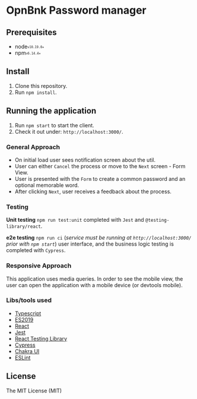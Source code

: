 
# OpnBnk Password manager


## Prerequisites

- node<sub><sup>`v10.19.0+`</sup></sub>
- npm<sub><sup>`v6.14.4+`</sup></sub>

## Install

1. Clone this repository.
2. Run `npm install`.

## Running the application

1. Run `npm start` to start the client.
2. Check it out under:  `http://localhost:3000/`.

### General Approach

* On initial load user sees notification screen about the util.
* User can either `Cancel` the process or move to the `Next` screen - Form View.
* User is presented with the `Form` to create a common password and an optional memorable word.
* After clicking `Next`, user receives a feedback about the process.

### Testing

**Unit testing** `npm run test:unit`  completed with  `Jest` and  `@testing-library/react`.

**e2e testing** `npm run ci` (*service must be running at `http://localhost:3000/` prior with `npm start`*) user interface, and the business logic testing is completed with  `Cypress`.

### Responsive Approach
This application uses media queries. In order to see the mobile view, the user can open the application with a mobile device (or devtools mobile).

### Libs/tools used

* [Typescript](https://www.typescriptlang.org/)
* [ES2019](https://262.ecma-international.org/10.0/)
* [React](https://facebook.github.io/react/)
* [Jest](https://jestjs.io/)
* [React Testing Library](https://testing-library.com/docs/react-testing-library/intro)
* [Cypress](https://www.cypress.io/)
* [Chakra UI](https://chakra-ui.com/)
* [ESLint](http://eslint.org/)

## License

The MIT License (MIT)
